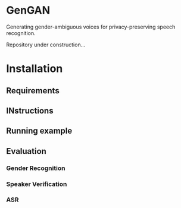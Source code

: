 # GenGAN
Generating gender-ambiguous voices for privacy-preserving speech recognition.

Repository under construction...

# Installation

## Requirements


## INstructions

## Running example


## Evaluation


### Gender Recognition


### Speaker Verification


### ASR
